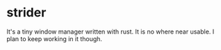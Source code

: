 # strider
It's a tiny window manager written with rust. It is no where near usable. I plan to keep working in it though.